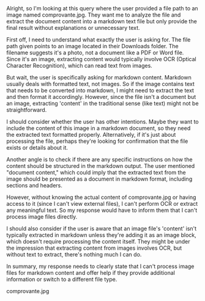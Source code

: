 ﻿<think>
Alright, so I'm looking at this query where the user provided a file path to an image named comprovante.jpg. They want me to analyze the file and extract the document content into a markdown text file but only provide the final result without explanations or unnecessary text.

First off, I need to understand what exactly the user is asking for. The file path given points to an image located in their Downloads folder. The filename suggests it's a photo, not a document like a PDF or Word file. Since it's an image, extracting content would typically involve OCR (Optical Character Recognition), which can read text from images.

But wait, the user is specifically asking for markdown content. Markdown usually deals with formatted text, not images. So if the image contains text that needs to be converted into markdown, I might need to extract the text and then format it accordingly. However, since the file isn't a document but an image, extracting 'content' in the traditional sense (like text) might not be straightforward.

I should consider whether the user has other intentions. Maybe they want to include the content of this image in a markdown document, so they need the extracted text formatted properly. Alternatively, if it's just about processing the file, perhaps they're looking for confirmation that the file exists or details about it.

Another angle is to check if there are any specific instructions on how the content should be structured in the markdown output. The user mentioned "document content," which could imply that the extracted text from the image should be presented as a document in markdown format, including sections and headers.

However, without knowing the actual content of comprovante.jpg or having access to it (since I can't view external files), I can't perform OCR or extract any meaningful text. So my response would have to inform them that I can't process image files directly.

I should also consider if the user is aware that an image file's 'content' isn't typically extracted in markdown unless they're adding it as an image block, which doesn't require processing the content itself. They might be under the impression that extracting content from images involves OCR, but without text to extract, there's nothing much I can do.

In summary, my response needs to clearly state that I can't process image files for markdown content and offer help if they provide additional information or switch to a different file type.
</think>

comprovante.jpg


